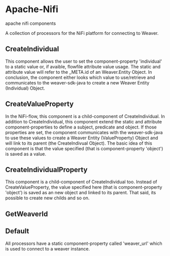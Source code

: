 # Apache-Nifi
apache nifi components

A collection of processors for the NiFi platform for connecting to Weaver.

## CreateIndividual

This component allows the user to set the component-property 'individual' to a static value or, if avaible, flowfile attribute value usage.
The static and attribute value will refer to the _META.id of an Weaver.Entity Object. In conclusion, the component either looks which value to use/retrieve and communicates to the weaver-sdk-java to create a new Weaver Entity (Individual) Object. 

## CreateValueProperty

In the NiFi-flow, this component is a child-component of CreateIndividual. In addition to CreateIndividual, this component extend the static and attribute component-properties to define a subject, predicate and object. If those properties are set, the component communicates with the weaver-sdk-java to use these values to create a Weaver Entity (ValueProperty) Object and will link to its parent (the CreateIndivual Object).
The basic idea of this component is that the value specified (that is component-property 'object') is saved as a value.

## CreateIndividualProperty
This component is a child-component of CreateIndividual too. Instead of CreateValueProperty, the value specified here (that is component-property 'object') is saved as an new object and linked to its parent. That said, its possible to create new childs and so on.

## GetWeaverId


## Default
All processors have a static component-property called 'weaver_url' which is used to connect to a weaver instance.

